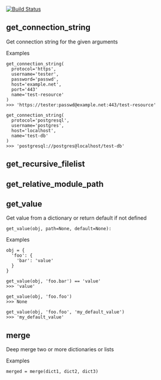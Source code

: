 [![Build Status](https://travis-ci.com/adrenalin/config.svg?branch=master)](https://travis-ci.com/adrenalin/helpers)

## get_connection_string

Get connection string for the given arguments

Examples

```
get_connection_string(
  protocol='https',
  username='tester',
  password='passwd',
  host='example.net',
  port='443'
  name='test-resource'
)
>>> 'https://tester:passwd@example.net:443/test-resource'

get_connection_string(
  protocol='postgresql',
  username='postgres',
  host='localhost',
  name='test-db'
)
>>> 'postgresql://postgres@localhost/test-db'

```

## get_recursive_filelist

## get_relative_module_path

## get_value

Get value from a dictionary or return default if not defined

```
get_value(obj, path=None, default=None):
```

Examples

```
obj = {
  'foo': {
    'bar': 'value'
  }
}

get_value(obj, 'foo.bar') == 'value'
>>> 'value'

get_value(obj, 'foo.foo')
>>> None

get_value(obj, 'foo.foo', 'my_default_value')
>>> 'my_default_value'
```


## merge

Deep merge two or more dictionaries or lists

Examples

```
merged = merge(dict1, dict2, dict3)
```
